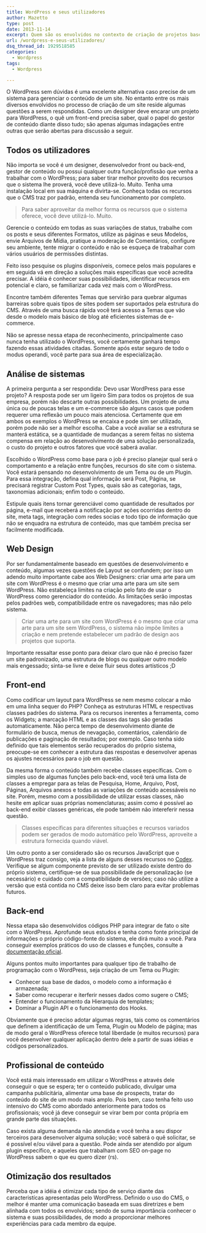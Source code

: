 ```yaml
---
title: WordPress e seus utilizadores
author: Mazetto
type: post
date: 2013-11-14
excerpt: Quem são os envolvidos no contexto de criação de projetos baseados em WordPress? Como diferentes profissões podem usar e tirar proveito do CMS?
url: /wordpress-e-seus-utilizadores/
dsq_thread_id: 1929518585
categories:
  - Wordpress
tags:
  - Wordpress

---
```

O WordPress sem dúvidas é uma excelente alternativa caso precise de um sistema para gerenciar o conteúdo de um site. No entanto entre os mais diversos envolvidos no processo de criação de um site reside algumas questões a serem respondidas. Como um designer deve encarar um projeto para WordPress, o quê um front-end precisa saber, qual o papel do gestor de conteúdo diante disso tudo; são apenas algumas indagações entre outras que serão abertas para discussão a seguir.

## Todos os utilizadores

Não importa se você é um designer, desenvolvedor front ou back-end, gestor de conteúdo ou possui qualquer outra função/profissão que venha a trabalhar com o WordPress; para saber tirar melhor proveito dos recursos que o sistema lhe proverá, você deve utilizá-lo. Muito. Tenha uma instalação local em sua máquina e divirta-se. Conheça todas os recursos que o CMS traz por padrão, entenda seu funcionamento por completo.

> Para saber aproveitar da melhor forma os recursos que o sistema oferece, você deve utilizá-lo. Muito.

Gerencie o conteúdo em todas as suas variações de status, trabalhe com os posts e seus diferentes Formatos, utilize as páginas e seus Modelos, envie Arquivos de Mídia, pratique a moderação de Comentários, configure seu ambiente, tente migrar o conteúdo e não se esqueça de trabalhar com vários usuários de permissões distintas.

Feito isso pesquise os plugins disponíveis, comece pelos mais populares e em seguida vá em direção a soluções mais específicas que você acredita precisar. A idéia é conhecer suas possibilidades, identificar recursos em potencial e claro, se familiarizar cada vez mais com o WordPress.

Encontre também diferentes Temas que servirão para quebrar algumas barreiras sobre quais tipos de sites podem ser suportados pela estrutura do CMS. Através de uma busca rápida você terá acesso a Temas que vão desde o modelo mais básico de blog até eficientes sistemas de e-commerce.

Não se apresse nessa etapa de reconhecimento, principalmente caso nunca tenha utilizado o WordPress, você certamente ganhará tempo fazendo essas atividades citadas. Somente após estar seguro de todo o modus operandi, você parte para sua área de especialização.

## Análise de sistemas

A primeira pergunta a ser respondida: Devo usar WordPress para esse projeto? A resposta pode ser um ligeiro Sim para todos os projetos de sua empresa, porém não descarte outras possibilidades. Um projeto de uma única ou de poucas telas e um e-commerce são alguns casos que podem requerer uma reflexão um pouco mais atenciosa. Certamente que em ambos os exemplos o WordPress se encaixa e pode sim ser utilizado, porém pode não ser a melhor escolha. Cabe a você avaliar se a estrutura se manterá estática, se a quantidade de mudanças a serem feitas no sistema compensa em relação ao desenvolvimento de uma solução personalizada, o custo do projeto e outros fatores que você saberá avaliar.

Escolhido o WordPress como base para o job é preciso planejar qual será o comportamento e a relação entre funções, recursos do site com o sistema. Você estará pensando no desenvolvimento de um Tema ou de um Plugin. Para essa integração, defina qual informação será Post, Página, se precisará registrar Custom Post Types, quais são as categorias, tags, taxonomias adicionais; enfim todo o conteúdo.

Estipule quais itens tornar gerenciável como quantidade de resultados por página, e-mail que receberá a notificação por ações ocorridas dentro do site, meta tags, integração com redes socias e todo tipo de informação que não se enquadra na estrutura de conteúdo, mas que também precisa ser facilmente modificada.

## Web Design

Por ser fundamentalmente baseado em questões de desenvolvimento e conteúdo, algumas vezes questões de Layout se confundem; por isso um adendo muito importante cabe aos Web Designers: criar uma arte para um site com WordPress é o mesmo que criar uma arte para um site sem WordPress. Não estabeleça limites na criação pelo fato de usar o WordPress como gerenciador do conteúdo. As limitações serão impostas pelos padrões web, compatibilidade entre os navegadores; mas não pelo sistema.

> Criar uma arte para um site com WordPress é o mesmo que criar uma arte para um site sem WordPress, o sistema não impõe limites a criação e nem pretende estabelecer um padrão de design aos projetos que suporta.

Importante ressaltar esse ponto para deixar claro que não é preciso fazer um site padronizado, uma estrutura de blogs ou qualquer outro modelo mais engessado; sinta-se livre e deixe fluir seus dotes artísticos ;D

## Front-end

Como codificar um layout para WordPress se nem mesmo colocar a mão em uma linha sequer do PHP? Conheça as estruturas HTML e respectivas classes padrões do sistema. Para os recursos inerentes a ferramenta, como os Widgets; a marcação HTML e as classes das tags são geradas automaticamente. Não perca tempo de desenvolvimento diante de formulário de busca, menus de nevagação, comentários, calendário de publicações e paginação de resultados; por exemplo. Caso tenha sido definido que tais elementos serão recuperados do próprio sistema, preocupe-se em conhecer a estrutura das respostas e desenvolver apenas os ajustes necessários para o job em questão.

Da mesma forma o conteúdo também recebe classes específicas. Com o simples uso de algumas funções pelo back-end, você terá uma lista de classes a empregar para as telas de Pesquisa, Home, Arquivo, Post, Páginas, Arquivos anexos e todas as variações de conteúdo acessáveis no site. Porém, mesmo com a possibilidade de utilizar essas classes, não hesite em aplicar suas próprias nomenclaturas; assim como é possível ao back-end exibir classes genéricas, ele pode também não intereferir nessa questão.

> Classes específicas para diferentes situações e recursos variados podem ser gerados de modo automático pelo WordPress, aproveite a estrutura fornecida quando viável.

Um outro ponto a ser considerado são os recursos JavaScript que o WordPress traz consigo, veja a lista de alguns desses recursos no [Codex][1]. Verifique se algum componente previsto de ser utilizado existe dentro do próprio sistema, certifique-se de sua possibilidade de personalização (se necessário) e cuidado com a compatibilidade de versões; caso não utilize a versão que está contida no CMS deixe isso bem claro para evitar problemas futuros.

## Back-end

Nessa etapa são desenvolvidos códigos PHP para integrar de fato o site com o WordPress. Aprofunde seus estudos e tenha como fonte principal de informações o próprio código-fonte do sistema, ele dirá muito a você. Para conseguir exemplos práticos do uso de classes e funções, consulte a [documentação oficial][2].

Alguns pontos muito importantes para qualquer tipo de trabalho de programação com o WordPress, seja criação de um Tema ou Plugin:

  * Conhecer sua base de dados, o modelo como a informação é armazenada;
  * Saber como recuperar e iterferir nesses dados como sugere o CMS;
  * Entender o funcionamento da Hierarquia de templates;
  * Dominar a Plugin API e o funcionamento dos Hooks.

Obviamente que é preciso adotar algumas regras, tais como os comentários que definem a identificação de um Tema, Plugin ou Modelo de página; mas de modo geral o WordPress oferece total liberdade (e muitos recursos) para você desenvolver qualquer aplicação dentro dele a partir de suas idéias e códigos personalizados.

## Profissional de conteúdo

Você está mais interessado em utilizar o WordPress e através dele conseguir o que se espera; ter o conteúdo publicado, divulgar uma campanha publicitária, alimentar uma base de prospects, tratar do conteúdo do site de um modo mais amplo. Pois bem, caso tenha feito uso intensivo do CMS como abordado anteriormente para todos os profissionais; você já deve conseguir se virar bem por conta própria em grande parte das situações.

Caso exista alguma demanda não atendida e você tenha a seu dispor terceiros para desenvolver alguma solução; você saberá o quê solicitar, se é possível e/ou viável para a questão. Pode ainda ser atendido por algum plugin específico, e aqueles que trabalham com SEO on-page no WordPress sabem o que eu quero dizer (rs).

## Otimização dos resultados

Perceba que a idéia é otimizar cada tipo de serviço diante das caracteristícas apresentadas pelo WordPress. Definido o uso do CMS, o melhor é manter uma comunicação baseada em suas diretrizes e bem alinhada com todos os envolvidos; sendo de suma importância conhecer o sistema e suas possibilidades, de modo a proporcionar melhores experiências para cada membro da equipe.

 [1]: http://codex.wordpress.org/Function_Reference/wp_enqueue_script#Default_Scripts_Included_and_Registered_by_WordPress%20
 [2]: http://codex.wordpress.org/